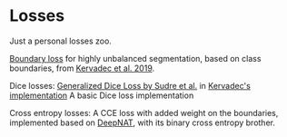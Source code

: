 # Losses
Just a personal losses zoo.

[Boundary loss](https://github.com/LIVIAETS/surface-loss) for highly unbalanced segmentation, based on class boundaries, from [Kervadec et al. 2019](https://arxiv.org/abs/1812.07032). 

Dice losses:
[Generalized Dice Loss by Sudre et al.](https://arxiv.org/abs/1707.03237) in [Kervadec's implementation](https://github.com/LIVIAETS/surface-loss/blob/master/losses.py)
A basic Dice loss implementation

Cross entropy losses:
A CCE loss with added weight on the boundaries, implemented based on [DeepNAT](https://arxiv.org/pdf/1702.08192.pdf), with its binary cross entropy brother.

